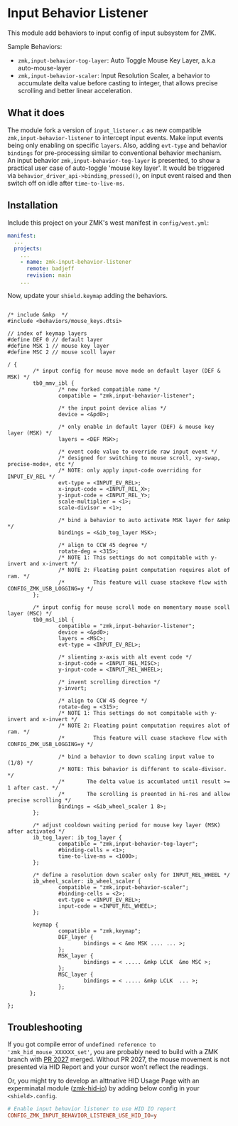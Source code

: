 # Input Behavior Listener

This module add behaviors to input config of input subsystem for ZMK.

Sample Behaviors:
- `zmk,input-behavior-tog-layer`: Auto Toggle Mouse Key Layer, a.k.a auto-mouse-layer
- `zmk,input-behavior-scaler`: Input Resolution Scaler, a behavior to accumulate delta value before casting to integer, that allows precise scrolling and better linear acceleration.

## What it does

The module fork a version of `input_listener.c` as new compatible `zmk,input-behavior-listener` to intercept input events. Make input events being only enabling on specific `layers`. Also, adding `evt-type` and behavior `bindings` for pre-processing similar to conventional behavior mechanism. An input behavior `zmk,input-behavior-tog-layer` is presented, to show a practical user case of auto-toggle 'mouse key layer'. It would be triggered via `behavior_driver_api->binding_pressed()`, on input event raised and then switch off on idle after `time-to-live-ms`.

## Installation

Include this project on your ZMK's west manifest in `config/west.yml`:

```yaml
manifest:
  ...
  projects:
    ...
    - name: zmk-input-behavior-listener
      remote: badjeff
      revision: main
    ...
```

Now, update your `shield.keymap` adding the behaviors.

```keymap

/* include &mkp  */
#include <behaviors/mouse_keys.dtsi>

// index of keymap layers
#define DEF 0 // default layer
#define MSK 1 // mouse key layer
#define MSC 2 // mouse scoll layer

/ {
        /* input config for mouse move mode on default layer (DEF & MSK) */
        tb0_mmv_ibl {
                /* new forked compatible name */
                compatible = "zmk,input-behavior-listener";
                
                /* the input point device alias */
                device = <&pd0>;

                /* only enable in default layer (DEF) & mouse key layer (MSK) */
                layers = <DEF MSK>;

                /* event code value to override raw input event */
                /* designed for switching to mouse scroll, xy-swap, precise-mode+, etc */
                /* NOTE: only apply input-code overriding for INPUT_EV_REL */
                evt-type = <INPUT_EV_REL>;
                x-input-code = <INPUT_REL_X>;
                y-input-code = <INPUT_REL_Y>;
                scale-multiplier = <1>;
                scale-divisor = <1>;

                /* bind a behavior to auto activate MSK layer for &mkp */
                bindings = <&ib_tog_layer MSK>;

                /* align to CCW 45 degree */
                rotate-deg = <315>;
                /* NOTE 1: This settings do not compitable with y-invert and x-invert */
                /* NOTE 2: Floating point computation requires alot of ram. */
                /*         This feature will cuase stackove flow with CONFIG_ZMK_USB_LOGGING=y */
        };
  
        /* input config for mouse scroll mode on momentary mouse scoll layer (MSC) */
        tb0_msl_ibl {
                compatible = "zmk,input-behavior-listener";
                device = <&pd0>;
                layers = <MSC>;
                evt-type = <INPUT_EV_REL>;
                
                /* slienting x-axis with alt event code */
                x-input-code = <INPUT_REL_MISC>;
                y-input-code = <INPUT_REL_WHEEL>;

                /* invent scrolling direction */
                y-invert;

                /* align to CCW 45 degree */
                rotate-deg = <315>;
                /* NOTE 1: This settings do not compitable with y-invert and x-invert */
                /* NOTE 2: Floating point computation requires alot of ram. */
                /*         This feature will cuase stackove flow with CONFIG_ZMK_USB_LOGGING=y */

                /* bind a behavior to down scaling input value to (1/8) */
                /* NOTE: This behavior is different to scale-divisor. */
                /*       The delta value is accumlated until result >= 1 after cast. */
                /*       The scrolling is preented in hi-res and allow precise scrolling */
                bindings = <&ib_wheel_scaler 1 8>;
        };

        /* adjust cooldown waiting period for mouse key layer (MSK) after activated */
        ib_tog_layer: ib_tog_layer {
                compatible = "zmk,input-behavior-tog-layer";
                #binding-cells = <1>;
                time-to-live-ms = <1000>;
        };

        /* define a resolution down scaler only for INPUT_REL_WHEEL */
        ib_wheel_scaler: ib_wheel_scaler {
                compatible = "zmk,input-behavior-scaler";
                #binding-cells = <2>;
                evt-type = <INPUT_EV_REL>;
                input-code = <INPUT_REL_WHEEL>;
        };

        keymap {
                compatible = "zmk,keymap";
                DEF_layer {
                        bindings = < &mo MSK .... ... >;
                };
                MSK_layer {
                        bindings = < ..... &mkp LCLK  &mo MSC >;
                };
                MSC_layer {
                        bindings = < ..... &mkp LCLK  ... >;
                };
       };

};
```

## Troubleshooting

If you got compile error of `undefined reference to 'zmk_hid_mouse_XXXXXX_set'`, you are probably need to build with a ZMK branch with [PR 2027](https://github.com/zmkfirmware/zmk/pull/2027) merged. Without PR 2027, the mouse movement is not presented via HID Report and your cursor won't reflect the readings.

Or, you might try to develop an alttnative HID Usage Page with an experminatal module ([zmk-hid-io](https://github.com/badjeff/zmk-hid-io)) by adding below config in your `<shield>.config`.

```conf
# Enable input behavior listener to use HID IO report
CONFIG_ZMK_INPUT_BEHAVIOR_LISTENER_USE_HID_IO=y
```
